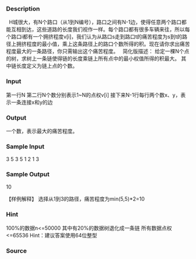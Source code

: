 
### Description
 
H城很大，有N个路口（从1到N编号），路口之间有N-1边，使得任意两个路口都能互相到达，这些道路的长度我们视作一样。每个路口都有很多车辆来往，所以每个路口i都有一个拥挤程度v[i]，我们认为从路口s走到路口t的痛苦程度为s到t的路径上拥挤程度的最小值，乘上这条路径上的路口个数所得的积。现在请你求出痛苦程度最大的一条路径，你只需输出这个痛苦程度。
 
简化版描述：
给定一棵N个点的树，求树上一条链使得链的长度乘链上所有点中的最小权值所得的积最大。
其中链长度定义为链上点的个数。
 
### Input
第一行N
第二行N个数分别表示1~N的点权v[i]
接下来N-1行每行两个数x、y，表示一条连接x和y的边
 
### Output
一个数，表示最大的痛苦程度。
 
### Sample Input
3
5 3 5
1 2
1 3


### Sample Output
10

【样例解释】
选择从1到3的路径，痛苦程度为min(5,5)*2=10

### Hint
100%的数据n<=50000
其中有20%的数据树退化成一条链
所有数据点权<=65536
Hint：建议答案使用64位整型
### Source
